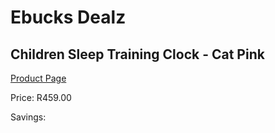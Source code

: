
# Ebucks Dealz
## Children Sleep Training Clock - Cat Pink
[Product Page](https://www.ebucks.com/web/shop/productSelected.do?prodId=1233242442&catId=1233327182)

Price: R459.00

Savings: 


	